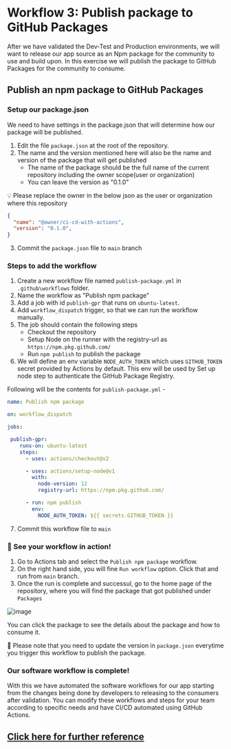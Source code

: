 # Workflow 3: Publish package to GitHub Packages

After we have validated the Dev-Test and Production environments, we will want to release our app source as an Npm package for the community to use and build upon.
In this exercise we will publish the package to GitHub Packages for the community to consume.

## Publish an npm package to GitHub Packages

### Setup our package.json
We need to have settings in the package.json that will determine how our package will be published.
1. Edit the file `package.json` at the root of the repository.
2. The name and the version mentioned here will also be the name and version of the package that will get published
    - The name of the package should be the full name of the current repository including the owner scope(user or organization)
    - You can leave the version as "0.1.0"
    
💡 Please replace the owner in the below json as the user or organization where this repository 
```json
{
  "name": "@owner/ci-cd-with-actions",
  "version": "0.1.0",
}
```

3. Commit the `package.json` file to `main` branch

### Steps to add the workflow 
1. Create a new workflow file named `publish-package.yml` in `.github\workflows` folder.
2. Name the workflow as "Publish npm package"
3. Add a job with id `publish-gpr` that runs on `ubuntu-latest`.
4. Add `workflow_dispatch` trigger, so that we can run the workflow manually.
5. The job should contain the following steps 
    - Checkout the repository
    - Setup Node on the runner with the registry-url as `https://npm.pkg.github.com/`
    - Run `npm publish` to publish the package
6. We will define an env variable `NODE_AUTH_TOKEN` which uses `GITHUB_TOKEN` secret provided by Actions by default. This env will be used by Set up node step to authenticate the GitHub Package Registry.

Following will be the contents for `publish-package.yml` - 

```yaml
name: Publish npm package

on: workflow_dispatch

jobs:

 publish-gpr:
    runs-on: ubuntu-latest
    steps:
      - uses: actions/checkout@v2

      - uses: actions/setup-node@v1
        with:
          node-version: 12
          registry-url: https://npm.pkg.github.com/

      - run: npm publish
        env:
          NODE_AUTH_TOKEN: ${{ secrets.GITHUB_TOKEN }}
```
7. Commit this workflow file to `main`

### 🎉 See your workflow in action!

1. Go to Actions tab and select the `Publish npm package` workflow.
2. On the right hand side, you will fine `Run workflow` option. Click that and run from `main` branch.
3. Once the run is complete and successul, go to the home page of the repository, where you will find the package that got published under `Packages`

![image](https://user-images.githubusercontent.com/25735209/112415100-39654800-8d49-11eb-96ad-aa1fdda86d1d.png)

You can click the package to see the details about the package and how to consume it.

📓 Please note that you need to update the version in `package.json` everytime you trigger this workflow to publish the package.

### Our software workflow is complete!

With this we have automated the software workflows for our app starting from the changes being done by developers to releasing to the consumers after validation. You can modify these workflows and steps for your team according to specific needs and have CI/CD automated using GitHub Actions.

## [Click here for further reference](./further_reference.md)

